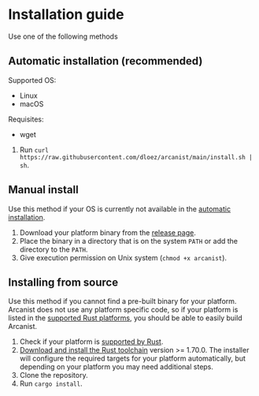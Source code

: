 # Installation guide
Use one of the following methods

## Automatic installation (recommended)
Supported OS:
- Linux
- macOS

Requisites:
- wget

1. Run `curl https://raw.githubusercontent.com/dloez/arcanist/main/install.sh | sh`.

## Manual install
Use this method if your OS is currently not available in the [automatic installation](https://github.com/dloez/arcanist/blob/main/INSTALL.md#Automatic-installation).

1. Download your platform binary from the [release page](https://github.com/dloez/arcanist/releases/tag/v0.1.0).
2. Place the binary in a directory that is on the system `PATH` or add the directory to the `PATH`.
3. Give execution permission on Unix system (`chmod +x arcanist`).

## Installing from source
Use this method if you cannot find a pre-built binary for your platform. Arcanist does not use any platform specific code, so if your platform is listed in the [supported Rust platforms](https://doc.rust-lang.org/nightly/rustc/platform-support.html), you should be able to easily build Arcanist.

1. Check if your platform is [supported by Rust](https://doc.rust-lang.org/nightly/rustc/platform-support.html).
2. [Download and install the Rust toolchain](https://www.rust-lang.org/tools/install) version >= 1.70.0. The installer will configure the required targets for your platform automatically, but depending on your platform you may need additional steps.
3. Clone the repository.
4. Run `cargo install`.
